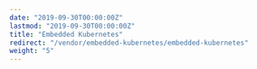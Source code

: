 ```yaml
---
date: "2019-09-30T00:00:00Z"
lastmod: "2019-09-30T00:00:00Z"
title: "Embedded Kubernetes"
redirect: "/vendor/embedded-kubernetes/embedded-kubernetes"
weight: "5"
---
```

